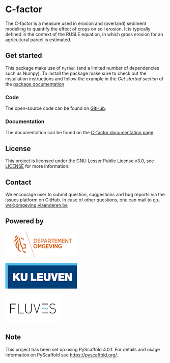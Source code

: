# C-factor

The C-factor is a measure used in erosion and (overland) sediment modelling to
quantify the effect of crops on soil erosion. It is typically defined in the context of
the RUSLE equation, in which gross erosion for an agricultural parcel is estimated.

## Get started

This package make use of `Python` (and a limited number of dependencies such as Numpy).
To install the package make sure to check out the installation instructions and follow
the example in the _Get started section_ of the [package documentation](https://watem-sedem.github.io/cfactor)

### Code

The open-source code can be found on [GitHub](https://github.com/watem-sedem/cfactor).

### Documentation

The documentation can be found on the [C-factor documentation
page](https://cn-ws.github.io/cfactor/index.html).


## License

This project is licensed under the GNU Lesser Public License v3.0, see
[LICENSE](./LICENSE) for more information.

## Contact

We encourage user to submit question, suggestions and bug reports via
the issues platform on GitHub. In case of other questions, one can mail
to <cn-ws@omgeving.vlaanderen.be>

## Powered by

![image](docs/_static/png/DepartementOmgeving_logo.png)

![image](docs/_static/png/KULeuven_logo.png)

![image](docs/_static/png/fluves_logo.png)

## Note

This project has been set up using PyScaffold 4.0.1. For details and
usage information on PyScaffold see <https://pyscaffold.org/>.
